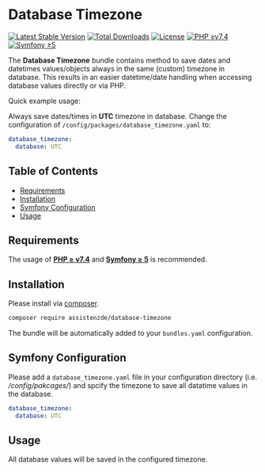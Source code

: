 # Database Timezone

[![Latest Stable Version](https://poser.pugx.org/assistenzde/database-timezone/version)](https://packagist.org/packages/assistenzde/database-timezone)
[![Total Downloads](https://poser.pugx.org/assistenzde/database-timezone/downloads)](https://packagist.org/packages/assistenzde/database-timezone)
[![License](https://poser.pugx.org/assistenzde/database-timezone/license)](https://packagist.org/packages/assistenzde/database-timezone)
[![PHP ≥v7.4](https://img.shields.io/badge/PHP-%E2%89%A57%2E4-0044aa.svg)](https://www.php.net/manual/en/migration74.new-features.php)
[![Symfony ≥5](https://img.shields.io/badge/Symfony-%E2%89%A55-0044aa.svg)](https://symfony.com/)

The **Database Timezone** bundle contains method to save dates and datetimes values/objects always in the same (custom) timezone in database.
This results in an easier datetime/date handling when accessing database values directly or via PHP.

Quick example usage:

Always save dates/times in **UTC** timezone in database. Change the configuration of `/config/packages/database_timezone.yaml` to:
```yaml
database_timezone:
  database: UTC
```

## Table of Contents

- [Requirements](#requirements)
- [Installation](#installation)
- [Symfony Configuration](#symfony-configuration)
- [Usage](#usage)

## Requirements

The usage of [**PHP ≥ v7.4**](https://www.php.net/manual/en/migration74.php)
and [**Symfony ≥ 5**](https://symfony.com/doc/5.0/setup.html) is recommended.

## Installation

Please install via [composer](https://getcomposer.org/).

```bash
composer require assistenzde/database-timezone
```

The bundle will be automatically added to your `bundles.yaml` configuration.

## Symfony Configuration

Please add a `database_timezone.yaml` file in your configuration directory (i.e. */config/pakcages/*) and spcify the timezone to save all datatime values in the database.
```yaml
database_timezone:
  database: UTC
```

## Usage

All database values will be saved in the configured timezone.

